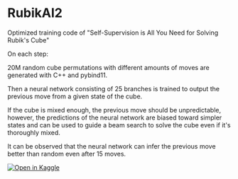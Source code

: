 # RubikAI2
Optimized training code of "Self-Supervision is All You Need for Solving Rubik's Cube"

On each step:

20M random cube permutations with different amounts of moves are generated with C++ and pybind11.

Then a neural network consisting of 25 branches is trained to output the previous move from a given state of the cube.

If the cube is mixed enough, the previous move should be unpredictable, however, the predictions of the neural network are biased toward simpler states and can be used to guide a beam search to solve the cube even if it's thoroughly mixed.

It can be observed that the neural network can infer the previous move better than random even after 15 moves.

[![Open in Kaggle](https://kaggle.com/static/images/open-in-kaggle.svg)](https://www.kaggle.com/code/emanuelruzak/rubikai2)
